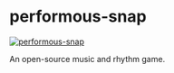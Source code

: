 # performous-snap

[![performous-snap](https://snapcraft.io/performous-snap/badge.svg)](https://snapcraft.io/performous-snap)

An open-source music and rhythm game.

